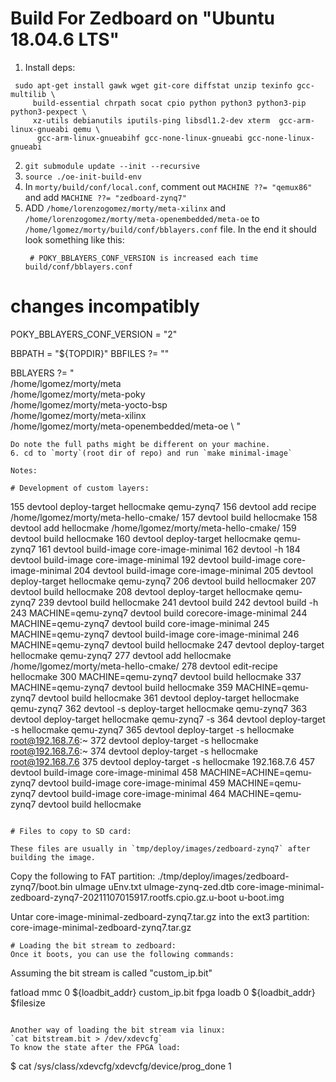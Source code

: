 # Build For Zedboard on "Ubuntu 18.04.6 LTS"

1. Install deps:
````
 sudo apt-get install gawk wget git-core diffstat unzip texinfo gcc-multilib \
     build-essential chrpath socat cpio python python3 python3-pip python3-pexpect \
     xz-utils debianutils iputils-ping libsdl1.2-dev xterm  gcc-arm-linux-gnueabi qemu \
      gcc-arm-linux-gnueabihf gcc-none-linux-gnueabi gcc-none-linux-gnueabi
````
2. `git submodule update --init --recursive`
3. `source ./oe-init-build-env`
4. In `morty/build/conf/local.conf`, comment out `MACHINE ??= "qemux86"` and add
    `MACHINE ??= "zedboard-zynq7"`
5. ADD `/home/lorenzogomez/morty/meta-xilinx` and  `/home/lorenzogomez/morty/meta-openembedded/meta-oe` to `/home/lgomez/morty/build/conf/bblayers.conf` file.
   In the end it should look something like this:
   ```
	# POKY_BBLAYERS_CONF_VERSION is increased each time build/conf/bblayers.conf
# changes incompatibly
POKY_BBLAYERS_CONF_VERSION = "2"

BBPATH = "${TOPDIR}"
BBFILES ?= ""

BBLAYERS ?= " \
  /home/lgomez/morty/meta \
  /home/lgomez/morty/meta-poky \
  /home/lgomez/morty/meta-yocto-bsp \
  /home/lgomez/morty/meta-xilinx \
  /home/lgomez/morty/meta-openembedded/meta-oe \ 
  "
   ```
   Do note the full paths might be different on your machine.
6. cd to `morty`(root dir of repo) and run `make minimal-image`
   
Notes:

# Development of custom layers:
```
  155  devtool deploy-target hellocmake qemu-zynq7
  156  devtool add recipe /home/lgomez/morty/meta-hello-cmake/
  157  devtool build hellocmake
  158  devtool add hellocmake /home/lgomez/morty/meta-hello-cmake/
  159  devtool build hellocmake
  160  devtool deploy-target hellocmake qemu-zynq7
  161  devtool build-image core-image-minimal
  162  devtool -h
  184  devtool build-image core-image-minimal
  192  devtool build-image core-image-minimal
  204  devtool build-image core-image-minimal
  205  devtool deploy-target hellocmake qemu-zynq7
  206  devtool build hellocmaker
  207  devtool build hellocmake
  208  devtool deploy-target hellocmake qemu-zynq7
  239  devtool build hellocmake
  241  devtool build
  242  devtool build -h
  243  MACHINE=qemu-zynq7 devtool build corecore-image-minimal 
  244  MACHINE=qemu-zynq7 devtool build core-image-minimal 
  245  MACHINE=qemu-zynq7 devtool build-image core-image-minimal 
  246  MACHINE=qemu-zynq7 devtool build hellocmake 
  247  devtool deploy-target hellocmake qemu-zynq7 
  277  devtool add hellocmake /home/lgomez/morty/meta-hello-cmake/
  278  devtool edit-recipe hellocmake
  300  MACHINE=qemu-zynq7 devtool build hellocmake 
  337  MACHINE=qemu-zynq7 devtool build hellocmake 
  359  MACHINE=qemu-zynq7 devtool build hellocmake 
  361  devtool deploy-target hellocmake qemu-zynq7
  362  devtool -s deploy-target hellocmake qemu-zynq7
  363  devtool  deploy-target hellocmake qemu-zynq7 -s
  364  devtool  deploy-target -s hellocmake qemu-zynq7 
  365  devtool  deploy-target -s hellocmake root@192.168.7.6:~
  372  devtool  deploy-target -s hellocmake root@192.168.7.6:~
  374  devtool  deploy-target -s hellocmake root@192.168.7.6
  375  devtool  deploy-target -s hellocmake 192.168.7.6
  457  devtool build-image core-image-minimal
  458  MACHINE=ACHINE=qemu-zynq7 devtool build-image core-image-minimal
  459  MACHINE=qemu-zynq7 devtool build-image core-image-minimal
  464  MACHINE=qemu-zynq7 devtool build hellocmake

```

# Files to copy to SD card:

These files are usually in `tmp/deploy/images/zedboard-zynq7` after building the image.
```
  Copy the following to FAT partition:
  ./tmp/deploy/images/zedboard-zynq7/boot.bin
  uImage 
  uEnv.txt
  uImage-zynq-zed.dtb 
  core-image-minimal-zedboard-zynq7-20211107015917.rootfs.cpio.gz.u-boot
  u-boot.img

  Untar core-image-minimal-zedboard-zynq7.tar.gz into the ext3 partition:
  core-image-minimal-zedboard-zynq7.tar.gz
```
# Loading the bit stream to zedboard:
Once it boots, you can use the following commands:

```
Assuming the bit stream is called "custom_ip.bit"

fatload mmc 0 ${loadbit_addr} custom_ip.bit
fpga loadb 0 ${loadbit_addr} $filesize
```

Another way of loading the bit stream via linux:  
`cat bitstream.bit > /dev/xdevcfg`  
To know the state after the FPGA load:
```
$ cat /sys/class/xdevcfg/xdevcfg/device/prog_done
1
```
